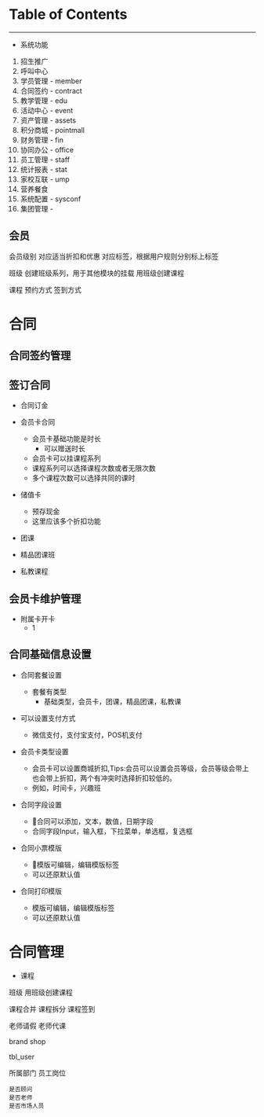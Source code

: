 # Table of Contents

---



* 系统功能

1. 招生推广		
2. 呼叫中心		
3. 学员管理 -	member
4. 合同签约	-	contract
5. 教学管理	-	edu
6. 活动中心	-	event
7. 资产管理	-	assets
8. 积分商城	-	pointmall
9. 财务管理	-	fin
10. 协同办公    -	office
11. 员工管理	-	staff
12. 统计报表	-	stat
13. 家校互联	- 	ump
14. 营养餐食
15. 系统配置	-	sysconf
16. 集团管理    -   



## 会员
会员级别
    对应适当折扣和优惠
    对应标签，根据用户规则分别标上标签

班级
    创建班级系列，用于其他模块的挂载
    用班级创建课程

课程
    预约方式
    签到方式



# 合同

## 合同签约管理

## 签订合同
* 合同订金

* 会员卡合同
    * 会员卡基础功能是时长
        * 可以赠送时长
    * 会员卡可以挂课程系列
    * 课程系列可以选择课程次数或者无限次数
    * 多个课程次数可以选择共同的课时
    

* 储值卡
    * 预存现金
    * 这里应该多个折扣功能

* 团课

* 精品团课班

* 私教课程





## 会员卡维护管理
* 附属卡开卡
    * 1

## 合同基础信息设置
* 合同套餐设置
    * 套餐有类型
        * 基础类型，会员卡，团课，精品团课，私教课

* 可以设置支付方式
    * 微信支付，支付宝支付，POS机支付

* 会员卡类型设置
    * 会员卡可以设置商城折扣,Tips:会员可以设置会员等级，会员等级会带上也会带上折扣，两个有冲突时选择折扣较低的。
    * 例如，时间卡，兴趣班

* 合同字段设置
    * 合同可以添加，文本，数值，日期字段
    * 合同字段Input，输入框，下拉菜单，单选框，复选框

* 合同小票模版
    * 模版可编辑，编辑模版标签
    * 可以还原默认值

* 合同打印模版
    * 模版可编辑，编辑模版标签
    * 可以还原默认值


# 合同管理






* 课程

班级
    用班级创建课程

课程合并
课程拆分
课程签到

老师请假
老师代课






brand
	shop



tbl_user 



 所属部门
员工岗位

	是否顾问
	是否老师
	是否市场人员















